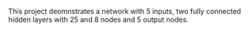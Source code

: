 This project deomnstrates a network with 5 inputs, two fully connected hidden layers with 25 and 8 nodes and 5 output nodes. 


